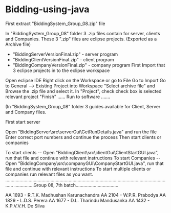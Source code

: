 # Bidding-using-java
First extract "BiddingSystem_Group_08.zip" file

In "BiddingSystem_Group_08" folder 3 .zip files contain for server, clients and Companies. These 3 ".zip" files are eclipse projects. (Exported as a Archive file)

 - "BiddingServerVersionFinal.zip"  - server  program
 - "BiddingClientVersionFinal.zip"  - client  program
 - "BiddingCompanyVersionFinal.zip" - company program
First Import that 3 eclipse projects in to the eclipse workspace

Open eclipse IDE
Right click on the Workspace or go to File
Go to Import
Go to General --> Existing Project into Workspace
"Select archive file" and Browse the .zip file and select it.
In "Project", check check box is selected relevant project
"Finish"
...... Run to software .......

(In "BiddingSystem_Group_08" folder 3 guides available for Client, Server and Company files.

First start server

Open "BiddingServer\src\serverGui\GetRunDetails.java" and run the file
Enter correct port numbers and continue the process
Then start clients or companies

To start clients -- Open "BiddingClient\src\clientGui\ClientStartGUI.java", run that file and continue with relevant instructions
To start Companies -- Open "BiddingCompany\src\companyGUI\CompanyStartGUI.java", run that file and continue with relevant instructions
To start multiple clients or companies run relevant files as you want.
.................................................................................................................................. ...............Group 08, 7th batch.................................

AA 1693 - R.T.K. Madhushan Karunachandra
AA 2104 - W.P.R. Prabodya
AA 1829 - L.D.S. Perera
AA 1677 - D.L. Tharindu Mandusanka
AA 1432 - K.P.V.V.H. De Silva
